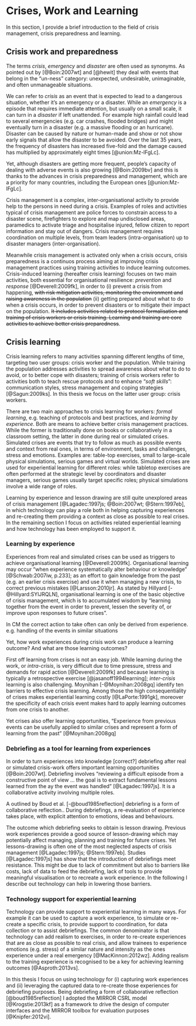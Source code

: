 # Crises, Work and Learning

In this section, I provide a brief introduction to the field of crisis management, crisis preparedness and learning.

## Crisis work and preparedness

The terms *crisis*, *emergency* and *disaster* are often used as synonyms. As pointed out by [@Boin:2007wt] and [@hewit] they deal with events that belong in the “un-ness” category: unexpected, undesirable, unimaginable, and often unmanageable situations. 

We can refer to *crisis* as an event that is expected to lead to a dangerous situation, whether it’s an emergency or a disaster. While an *emergency* is a episode that requires immediate attention, but usually on a small scale, it can turn in a *disaster* if left unattended. For example high rainfall could lead to several emergencies (e.g. car crashes, flooded bridges) and might eventually turn in a disaster (e.g. a massive flooding or an hurricane). Disaster can be caused by nature or human-made and show or not show early signals that allow the disaster to be avoided. Over the last 35 years, the frequency of disasters has increased five-fold and the damage caused has multiplied by approximately eight times [@union:Mz-lFgLc]. 

Yet, although disasters are getting more frequent, people’s capacity of dealing with adverse events is also growing [@Boin:2009bv] and this is thanks to the advances in crisis preparedness and management, which are a priority for many countries, including the European ones [@union:Mz-lFgLc].   

Crisis management is a complex, inter-organisational activity to provide help to the persons in need during a crisis. Examples of roles and activities typical of crisis management are police forces to constrain access to a disaster scene, firefighters to explore and map undisclosed areas, paramedics to activate triage and hospitalise injured, fellow citizen to report information and stay out of dangers. Crisis management requires coordination on multiple levels, from team leaders (intra-organisation) up to disaster managers (inter-organisation).    

Meanwhile crisis management is activated only when a crisis occurs, crisis preparedness is a continuos process aiming at improving crisis management practices using training activities to induce learning outcomes. Crisis-induced learning (hereafter crisis learning) focuses on two main activities, both essential for organisational resilience: *prevention* and *response* [@Deverell:2009fk], in order to
(i) prevent a crisis from happening, ~~with risk mitigation activities, monitoring the environment and raising awareness in the population~~
(ii) getting prepared about what to do when a crisis occurs, in order to prevent disasters or to mitigate their impact on the population. ~~It includes activities related to protocol formalisation and training of crisis workers or crisis training.  Learning and training are core activities to achieve better  crisis preparedness~~.

## Crisis learning

Crisis learning refers to many activities spanning different lengths of time, targeting two user groups: crisis worker and the population. While training the population addresses activities to spread awareness about what to do to avoid, or to better cope with disasters; training of crisis workers refer to activities both to teach rescue protocols and to enhance “*soft skills*”: communication styles, stress management and coping strategies [@Sagun:2009ks]. In this thesis we focus on the latter user group: crisis workers.

There are two main approaches to crisis learning for workers: *formal learning*, e.g. teaching of protocols and best practices, and *learning by experience*. Both are means to achieve better crisis management practices. While the former is traditionally done on books or collaboratively in a classroom setting, the latter in done during real or simulated crises. Simulated crises are events that try to follow as much as possible events and context from real ones, in terms of environment, tasks and challenges, stress and emotions. Examples are: table-top exercises, small to large-scale physical simulations, serious games and virtual worlds. Simulated crises are used for experiential learning for different roles: while tabletop exercises are often performed at the strategic level by coordinators and disaster managers, serious games usually target specific roles; physical simulations involve a wide range of roles. 

Learning by experience and lesson drawing are still quite unexplored areas of crisis management [@Lagadec:1997js; @Boin:2007wt; @Stern:1997eb], in which technology can play a role both in helping capturing experiences and re-creating them providing a context as close as possible to real crises. In the remaining section I focus on activities related experiential learning and how technology has been employed to support it.

### Learning by experience

Experiences from real and simulated crises can be used as triggers to achieve organisational learning [@Deverell:2009fk]. Organisational learning may occur “when experience systematically alter behaviour or knowledge” [@Schwab:2007iw, p.233]; as an effort to gain knowledge from the past (e.g. an earlier crisis exercise) and use it when managing a new crisis, to correct previous mistakes [@Larsson:2010jr]. As stated by Hillyard [-@Hillyard:SYlJRQLN], organisational learning is one of the basic objective of crisis management, which is to accumulated wisdom by “learning together from the event in order to prevent, lessen the severity of, or improve upon responses to future crises”.

In CM the correct action to take often can only be derived from experience. e.g. handling of the events in similar situations

Yet, how work experiences during crisis work can produce a learning outcome? And what are those learning outcomes?

First off learning from crises is not an easy job. While learning during the work, or *intra-crisis*, is very difficult due to time pressure, stress and demands for rapid action [@Deverell:2009fk] and because learning is typically a retrospective exercise [@jasanoff1994learning]; *inter-crisis* learning is also challenging. Moynihan [-@Moynihan:2008gq] identify ten barriers to effective crisis learning. Among those the high consequentiality of crises makes experiential learning costly [@LaPorte:1991gk], moreover the specificity of each crisis event makes hard to apply learning outcomes from one crisis to another.

Yet crises also offer learning opportunities, “Experience from previous events can be usefully applied to similar crises and represent a form of learning from the past” [@Moynihan:2008gq]     

### Debriefing as a tool for learning from experiences		 

In order to turn experiences into knowledge [correct?] debriefing after real or simulated crisis-work offers important learning opportunities [@Boin:2007wt]. Debriefing involves “reviewing a difficult episode from a constructive point of view  … the goal is to extract fundamental lessons learned from the ay the event was handled” [@Lagadec:1997js]. It is a collaborative activity involving multiple roles. 

A outlined by Boud et al. [-@boud1985reflection] debriefing is a form of collaborative reflection.. During debriefings, a re-evaluation of experience takes place, with explicit attention to emotions, ideas and behaviours. 

The outcome which debriefing seeks to obtain is lesson drawing. Previous work experiences provide a good source of lesson-drawing which may potentially affect managing, planning and training for future crises. Yet lessons-drawing is often one of the most neglected aspects of crisis management [@Lagadec:1997js; @Stern:1997eb]. Studies [@Lagadec:1997js] has show that the introduction of debriefings meet resistance. This might be due to lack of commitment but also to barriers like costs, lack of data to feed the debriefing, lack of tools to provide meaningful visualisation or to recreate a work experience. In the following I describe out technology can help in lowering those barriers.

### Technology support for experiential learning 

Technology can provide support to experiential learning in many ways. For example it can be used to capture a work experience, to simulate or re-create a specific crisis, to provide support to coordination, for data collection or to assist debriefings. The common denominator is that technology can add realism to exercises, in order to re-create experiences that are as close as possible to real crisis, and allow trainees to experience emotions (e.g. stress) of a similar nature and intensity as the ones experience under a real emergency [@MacKinnon:2012wz]. Adding realism to the training experience is recognised to be a key for achieving learning outcomes [@Asproth:2013vs].  

In this thesis I focus on using technology for (i) capturing work experiences and (ii) leveraging the captured data to re-create those experiences for debriefing purposes. Being debriefing a form of collaborative reflection [@boud1985reflection] I adopted the MIRROR CSRL model [@Krogstie:2013kf] as a framework to drive the design of computer interfaces and the MIRROR toolbox for evaluation purposes [@Knipfer:2012vi]. 